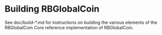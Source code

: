 Building RBGlobalCoin
================

See doc/build-*.md for instructions on building the various
elements of the RBGlobalCoin Core reference implementation of RBGlobalCoin.
